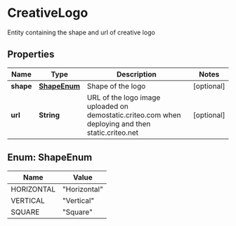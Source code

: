 

# CreativeLogo

Entity containing the shape and url of creative logo

## Properties

Name | Type | Description | Notes
------------ | ------------- | ------------- | -------------
**shape** | [**ShapeEnum**](#ShapeEnum) | Shape of the logo |  [optional]
**url** | **String** | URL of the logo image uploaded on demostatic.criteo.com when deploying and then static.criteo.net |  [optional]



## Enum: ShapeEnum

Name | Value
---- | -----
HORIZONTAL | &quot;Horizontal&quot;
VERTICAL | &quot;Vertical&quot;
SQUARE | &quot;Square&quot;



